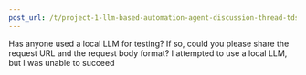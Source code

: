 ```yaml
---
post_url: /t/project-1-llm-based-automation-agent-discussion-thread-tds-jan-2025/164277/123
---
```

Has anyone used a local LLM for testing? If so, could you please share the request URL and the request body format? I attempted to use a local LLM, but I was unable to succeed